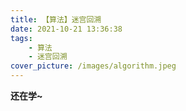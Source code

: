 ```yaml
---
title: 【算法】迷宫回溯
date: 2021-10-21 13:36:38
tags:
    - 算法
    - 迷宫回溯
cover_picture: /images/algorithm.jpeg
---
```


**还在学~**
